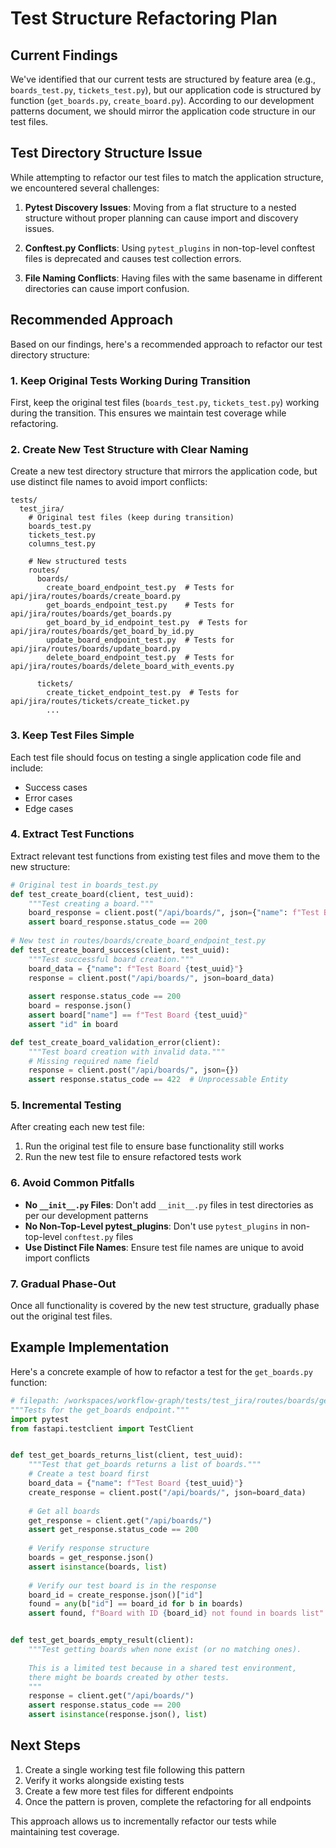 # Test Structure Refactoring Plan

## Current Findings

We've identified that our current tests are structured by feature area (e.g., `boards_test.py`, `tickets_test.py`), but our application code is structured by function (`get_boards.py`, `create_board.py`). According to our development patterns document, we should mirror the application code structure in our test files.

## Test Directory Structure Issue

While attempting to refactor our test files to match the application structure, we encountered several challenges:

1. **Pytest Discovery Issues**: Moving from a flat structure to a nested structure without proper planning can cause import and discovery issues.

2. **Conftest.py Conflicts**: Using `pytest_plugins` in non-top-level conftest files is deprecated and causes test collection errors.

3. **File Naming Conflicts**: Having files with the same basename in different directories can cause import confusion.

## Recommended Approach

Based on our findings, here's a recommended approach to refactor our test directory structure:

### 1. Keep Original Tests Working During Transition

First, keep the original test files (`boards_test.py`, `tickets_test.py`) working during the transition. This ensures we maintain test coverage while refactoring.

### 2. Create New Test Structure with Clear Naming

Create a new test directory structure that mirrors the application code, but use distinct file names to avoid import conflicts:

```
tests/
  test_jira/
    # Original test files (keep during transition)
    boards_test.py 
    tickets_test.py
    columns_test.py
    
    # New structured tests
    routes/
      boards/
        create_board_endpoint_test.py  # Tests for api/jira/routes/boards/create_board.py
        get_boards_endpoint_test.py    # Tests for api/jira/routes/boards/get_boards.py
        get_board_by_id_endpoint_test.py  # Tests for api/jira/routes/boards/get_board_by_id.py
        update_board_endpoint_test.py  # Tests for api/jira/routes/boards/update_board.py
        delete_board_endpoint_test.py  # Tests for api/jira/routes/boards/delete_board_with_events.py
      
      tickets/
        create_ticket_endpoint_test.py  # Tests for api/jira/routes/tickets/create_ticket.py
        ...
```

### 3. Keep Test Files Simple

Each test file should focus on testing a single application code file and include:
- Success cases
- Error cases
- Edge cases

### 4. Extract Test Functions

Extract relevant test functions from existing test files and move them to the new structure:

```python
# Original test in boards_test.py
def test_create_board(client, test_uuid):
    """Test creating a board."""
    board_response = client.post("/api/boards/", json={"name": f"Test Board {test_uuid}"})
    assert board_response.status_code == 200
    
# New test in routes/boards/create_board_endpoint_test.py
def test_create_board_success(client, test_uuid):
    """Test successful board creation."""
    board_data = {"name": f"Test Board {test_uuid}"}
    response = client.post("/api/boards/", json=board_data)
    
    assert response.status_code == 200
    board = response.json()
    assert board["name"] == f"Test Board {test_uuid}"
    assert "id" in board

def test_create_board_validation_error(client):
    """Test board creation with invalid data."""
    # Missing required name field
    response = client.post("/api/boards/", json={})
    assert response.status_code == 422  # Unprocessable Entity
```

### 5. Incremental Testing

After creating each new test file:
1. Run the original test file to ensure base functionality still works
2. Run the new test file to ensure refactored tests work

### 6. Avoid Common Pitfalls

- **No `__init__.py` Files**: Don't add `__init__.py` files in test directories as per our development patterns
- **No Non-Top-Level pytest_plugins**: Don't use `pytest_plugins` in non-top-level `conftest.py` files
- **Use Distinct File Names**: Ensure test file names are unique to avoid import conflicts

### 7. Gradual Phase-Out

Once all functionality is covered by the new test structure, gradually phase out the original test files.

## Example Implementation

Here's a concrete example of how to refactor a test for the `get_boards.py` function:

```python
# filepath: /workspaces/workflow-graph/tests/test_jira/routes/boards/get_boards_endpoint_test.py
"""Tests for the get_boards endpoint."""
import pytest
from fastapi.testclient import TestClient


def test_get_boards_returns_list(client, test_uuid):
    """Test that get_boards returns a list of boards."""
    # Create a test board first
    board_data = {"name": f"Test Board {test_uuid}"}
    create_response = client.post("/api/boards/", json=board_data)
    
    # Get all boards
    get_response = client.get("/api/boards/")
    assert get_response.status_code == 200
    
    # Verify response structure
    boards = get_response.json()
    assert isinstance(boards, list)
    
    # Verify our test board is in the response
    board_id = create_response.json()["id"]
    found = any(b["id"] == board_id for b in boards)
    assert found, f"Board with ID {board_id} not found in boards list"


def test_get_boards_empty_result(client):
    """Test getting boards when none exist (or no matching ones).
    
    This is a limited test because in a shared test environment,
    there might be boards created by other tests.
    """
    response = client.get("/api/boards/")
    assert response.status_code == 200
    assert isinstance(response.json(), list)
```

## Next Steps

1. Create a single working test file following this pattern
2. Verify it works alongside existing tests
3. Create a few more test files for different endpoints
4. Once the pattern is proven, complete the refactoring for all endpoints

This approach allows us to incrementally refactor our tests while maintaining test coverage.
